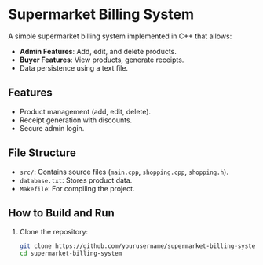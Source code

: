 # Supermarket Billing System

A simple supermarket billing system implemented in C++ that allows:
- **Admin Features**: Add, edit, and delete products.
- **Buyer Features**: View products, generate receipts.
- Data persistence using a text file.

## Features
- Product management (add, edit, delete).
- Receipt generation with discounts.
- Secure admin login.

## File Structure
- `src/`: Contains source files (`main.cpp`, `shopping.cpp`, `shopping.h`).
- `database.txt`: Stores product data.
- `Makefile`: For compiling the project.

## How to Build and Run
1. Clone the repository:
   ```bash
   git clone https://github.com/yourusername/supermarket-billing-system.git
   cd supermarket-billing-system
